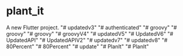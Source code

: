 # plant_it

A new Flutter project.
"# updatedv3" 
"# authenticated" 
"# groovy" 
"# groovy" 
"# groovy" 
"# groovyV4" 
"# updatedV5" 
"# UpdatedV6" 
"# UpdatedAPI" 
"# UpdatedAPIV2" 
"# updatedv7" 
"# updatedv8" 
"# 80Percent" 
"# 80Percent" 
"# update" 
"# PlanIt" 
"# PlanIt" 
